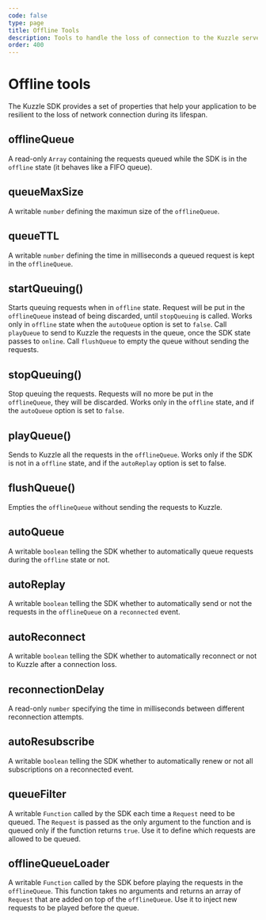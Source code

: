 ```yaml
---
code: false
type: page
title: Offline Tools
description: Tools to handle the loss of connection to the Kuzzle server
order: 400
---
```


# Offline tools

The Kuzzle SDK provides a set of properties that help your application to be resilient to the loss of network connection
during its lifespan.

## offlineQueue

A read-only `Array` containing the requests queued while the SDK is in the `offline` state (it behaves like a FIFO queue).

## queueMaxSize

A writable `number` defining the maximun size of the `offlineQueue`.

## queueTTL

A writable `number` defining the time in milliseconds a queued request is kept in the `offlineQueue`.

## startQueuing()

Starts queuing requests when in `offline` state. Request will be put in the `offlineQueue` instead of being discarded, until `stopQueuing` is called.
Works only in `offline` state when the `autoQueue` option is set to `false`. Call `playQueue` to send to Kuzzle the
requests in the queue, once the SDK state passes to `online`. Call `flushQueue` to empty the queue without sending the requests.

## stopQueuing()

Stop queuing the requests. Requests will no more be put in the `offlineQueue`, they will be discarded.
Works only in the `offline` state, and if the `autoQueue` option is set to `false`.

## playQueue()

Sends to Kuzzle all the requests in the `offlineQueue`. Works only if the SDK is not in a `offline` state, and if the
`autoReplay` option is set to false.

## flushQueue()

Empties the `offlineQueue` without sending the requests to Kuzzle.

## autoQueue

A writable `boolean` telling the SDK whether to automatically queue requests during the `offline` state or not.

## autoReplay

A writable `boolean` telling the SDK whether to automatically send or not the requests in the `offlineQueue` on a
`reconnected` event.

## autoReconnect

A writable `boolean` telling the SDK whether to automatically reconnect or not to Kuzzle after a connection loss.

## reconnectionDelay

A read-only `number` specifying the time in milliseconds between different reconnection attempts.

## autoResubscribe

A writable `boolean` telling the SDK whether to automatically renew or not all subscriptions on a reconnected event.

## queueFilter

A writable `Function` called by the SDK each time a `Request` need to be queued. The `Request` is passed as the only argument
to the function and is queued only if the function returns `true`. Use it to define which requests are allowed to be queued.

## offlineQueueLoader

A writable `Function` called by the SDK before playing the requests in the `offlineQueue`. This function takes no arguments
and returns an array of `Request` that are added on top of the `offlineQueue`. Use it to inject new requests to be played
before the queue.
